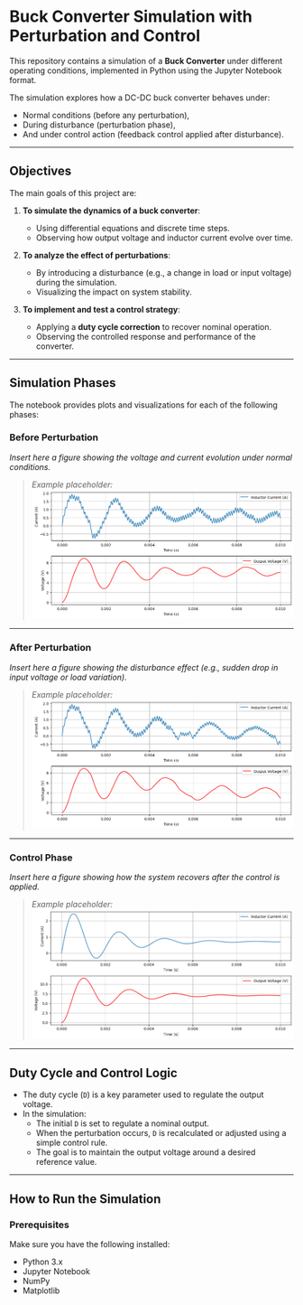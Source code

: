 #  Buck Converter Simulation with Perturbation and Control

This repository contains a simulation of a **Buck Converter** under different operating conditions, implemented in Python using the Jupyter Notebook format.

The simulation explores how a DC-DC buck converter behaves under:
- Normal conditions (before any perturbation),
- During disturbance (perturbation phase),
- And under control action (feedback control applied after disturbance).

---

## Objectives

The main goals of this project are:

1. **To simulate the dynamics of a buck converter**:
   - Using differential equations and discrete time steps.
   - Observing how output voltage and inductor current evolve over time.

2. **To analyze the effect of perturbations**:
   - By introducing a disturbance (e.g., a change in load or input voltage) during the simulation.
   - Visualizing the impact on system stability.

3. **To implement and test a control strategy**:
   - Applying a **duty cycle correction** to recover nominal operation.
   - Observing the controlled response and performance of the converter.

---

##  Simulation Phases

The notebook provides plots and visualizations for each of the following phases:

### Before Perturbation
*Insert here a figure showing the voltage and current evolution under normal conditions.*

> _Example placeholder:_
> ![Before Perturbation](without_pertubation.png)

---

###  After Perturbation
*Insert here a figure showing the disturbance effect (e.g., sudden drop in input voltage or load variation).*

> _Example placeholder:_
> ![After Perturbation](with_pertubation.png)

---

###  Control Phase
*Insert here a figure showing how the system recovers after the control is applied.*

> _Example placeholder:_
> ![Control](control.png)

---

##  Duty Cycle and Control Logic

- The duty cycle (`D`) is a key parameter used to regulate the output voltage.
- In the simulation:
  - The initial `D` is set to regulate a nominal output.
  - When the perturbation occurs, `D` is recalculated or adjusted using a simple control rule.
  - The goal is to maintain the output voltage around a desired reference value.

---

##  How to Run the Simulation

### Prerequisites
Make sure you have the following installed:

- Python 3.x
- Jupyter Notebook
- NumPy
- Matplotlib


